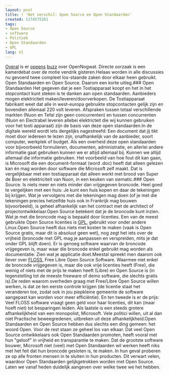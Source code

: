 ```yaml
---
layout: post
title: ! 'Het verschil: Open Source en Open Standaarden'
created: 1174575261
tags:
- Open Source
- software
- Politiek
- Open Standaarden
- GPL
lang: nl
---
```

[Overal](http://www.trouw.nl/hetnieuws/economie/article665808.ece/De_overheid_moet_aan_de_goedkope_software) is er [opeens](http://www.automatiseringgids.nl/ag/nieuws/nieuws/toon_nieuwsbericht.jsp?di=314374) [buzz](http://woss.groenlinksweblog.nl/blog/2007/03/21/algemeen_overleg_ez_over_de_motie_vendrik) over OpenNogwat. Directe oorzaak is een kamerdebat over de motie vendrik gisteren.Helaas worden in alle discussies nu gevoerd twee compleet los-staande zaken door elkaar heen gebruikt. Open Standaarden en Open Source. Daarom een korte uitleg.### Open Standaarden
Het gegeven dat je een Tostiapparaat koopt en het in het stopcontact kunt steken is te danken aan open standaarden. Aanbieders mogen elektriciteit maken/leveren/doorverkopen. De Tostiapparaat fabrikant weet dat alle in west-europa gebruikte stopcontacten gelijk zijn en bovendien allemaal 220 volt leveren. Afspraken tussen totaal verschillende markten (Nuon en Tefal zijn geen concurrenten) en tussen concurrenten (Nuon en Electrabel leveren allebei elektricteit die wij kunnen gebruiken voor het tosti apparaat) zijn de basis van deze open standaarden.In de digitale wereld wordt iets dergelijks nagestreefd: Een document dat jij tikt moet door iedereen te lezen zijn, onafhankelijk van de aanbieder, soort computer, werkplek of budget. Als een overheid deze open standaarden voor bijvoorbeeld formulieren, documenten, administratie, en allerlei andere informatie gaat gebruiken kunnen we er altijd allemaal bij. Kunnen we altijd allemaal die informatie gebruiken. Het voorbeeld van hoe fout dit kan gaan, is Microsoft die een document-formaat (word .doc) heeft dat alleen gelezen kan én mag worden door software die Microsoft zelf maakt. Dat is vergelijkbaar met een tostiapparaat dat alleen werkt met brood van Super de Boer en elektriciteit van Nuon, in een keuken van siematic.### Open Source.
Is niets meer en niets minder dan vrijgegeven broncode. Heel goed te vergelijken met een huis: Je kunt een huis kopen en daar de tekeningen bij krijgen. Wat je vervolgens met die tekeningen mag doen (of je met die tekeningen precies hetzelfde huis ook in Frankrijk mag bouwen bijvoorbeeld), is geheel afhankelijk van het contract met de architect of projectontwikkelaar.Open Source betekent dat je de broncode kunt inzien. Wat je met die broncode mag is bepaald door licenties. Een van de meest gebruikte Open Source licenties is [GPL](http://creativecommons.org/licenses/GPL/2.0/deed.nl), gebruikt voor onder andere Linux.Open Source heeft dus niets met kosten te maken (vaak is Open Source gratis, maar dit is absoluut geen wet), nog zegt het iets over de vrijheid (broncode met GPL mag je aanpassen en verspreiden, mits je dat onder GPL blijft doen). Er is genoeg software waarvan de broncode vrijgegeven is, maar waar die broncode enkel gebruikt mag worden als documentatie: Zien wat je applicatie doet.Meestal spreekt men daarom ook liever over [FLOSS](http://www.gnu.org/philosophy/free-sw.html), Free Libre Open Source Software. Waarmee niet enkel de broncode vrijgegeven is, maar die ook vrije licenties heeft (Free), die weinig of niets met de prijs te maken heeft (Libre) en Open Source is (in tegenstelling tot de meeste freeware of demo software, die slechts gratis is).De reden waarom overheden graag met Free/Libre Open Source willen werken, is dat ze ten eerste controle krijgen (de licentie staat het veranderen toe, zodat ook in jou piepkleine gemeente de software aangepast kan worden voor meer efficiëntie). En ten tweede is er de prijs: Veel FLOSS software vraagt geen geld voor haar licenties, dit kan (maar hoeft niet) tot besparingen leiden. Als laatste is een steeds grotere afhankelijkheid van een monopolist, Microsoft. Vele politici willen, uit al dan niet Practische beweegredenen, uitbreken uit deze afhankelijkheid.Open Standaarden en Open Source hebben dus slechts een ding gemeen: het woord Open. Voor de rest staan ze geheel los van elkaar. Dat veel Open Source ontwikkelaars ook Open Standaarden promoten, heeft vooral met hun "geloof" in vrijheid en transparantie te maken. Dat de grootste software bouwer, Microsoft niet (veel) met Open Standaarden wil werken heeft niks met het feit dat hun broncode gesloten is, te maken. In hun geval proberen ze op alle fronten mensen in te sluiten in hun producten. Dit verwart velen, waardoor Open Standaarden gelijkgetrokken worden met Open Source. Laten we vanaf heden duidelijk aangeven over welke twee we het hebben.
